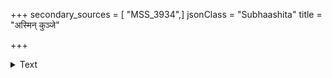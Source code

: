 +++
secondary_sources = [ "MSS_3934",]
jsonClass = "Subhaashita"
title = "अस्मिन् कुञ्जे"

+++

<details><summary>Text</summary>

अस्मिन् कुञ्जे विनापि प्रचलति पवनं वर्तते कोऽपि नूनं पश्यामः किं न गत्वेत्यनुसरति गणे भीतभीतेऽर्भकाणाम्।  
तस्मिन् राधासखो वः सुखयतु विलसन् क्रीडया कैटभारिर् व्यातन्वानो मृगारिप्रबलवुरघुरारावरौद्रोच्चनादान्॥
</details>
